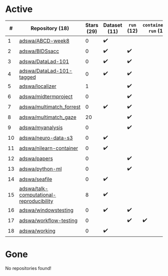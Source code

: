# Active
| # | Repository (18) | Stars (29) | Dataset (11) | `run` (12) | `containers-run` (1) |
| --- | --- | --- | --- | --- | --- |
| 1 | [adswa/ABCD-week8](https://github.com/adswa/ABCD-week8) | 0 | :heavy_check_mark: |  |  |
| 2 | [adswa/BIDSsacc](https://github.com/adswa/BIDSsacc) | 0 | :heavy_check_mark: | :heavy_check_mark: |  |
| 3 | [adswa/DataLad-101](https://github.com/adswa/DataLad-101) | 0 | :heavy_check_mark: | :heavy_check_mark: |  |
| 4 | [adswa/DataLad-101-tagged](https://github.com/adswa/DataLad-101-tagged) | 0 | :heavy_check_mark: | :heavy_check_mark: |  |
| 5 | [adswa/localizer](https://github.com/adswa/localizer) | 1 |  | :heavy_check_mark: |  |
| 6 | [adswa/midtermproject](https://github.com/adswa/midtermproject) | 0 |  | :heavy_check_mark: |  |
| 7 | [adswa/multimatch_forrest](https://github.com/adswa/multimatch_forrest) | 0 | :heavy_check_mark: | :heavy_check_mark: |  |
| 8 | [adswa/multimatch_gaze](https://github.com/adswa/multimatch_gaze) | 20 |  | :heavy_check_mark: |  |
| 9 | [adswa/myanalysis](https://github.com/adswa/myanalysis) | 0 |  | :heavy_check_mark: |  |
| 10 | [adswa/neuro-data-s3](https://github.com/adswa/neuro-data-s3) | 0 | :heavy_check_mark: |  |  |
| 11 | [adswa/nilearn-container](https://github.com/adswa/nilearn-container) | 0 | :heavy_check_mark: |  |  |
| 12 | [adswa/papers](https://github.com/adswa/papers) | 0 |  | :heavy_check_mark: |  |
| 13 | [adswa/python-ml](https://github.com/adswa/python-ml) | 0 |  | :heavy_check_mark: |  |
| 14 | [adswa/seafile](https://github.com/adswa/seafile) | 0 | :heavy_check_mark: |  |  |
| 15 | [adswa/talk-computational-reproducibility](https://github.com/adswa/talk-computational-reproducibility) | 8 | :heavy_check_mark: |  |  |
| 16 | [adswa/windowstesting](https://github.com/adswa/windowstesting) | 0 | :heavy_check_mark: | :heavy_check_mark: |  |
| 17 | [adswa/workflow-testing](https://github.com/adswa/workflow-testing) | 0 |  | :heavy_check_mark: | :heavy_check_mark: |
| 18 | [adswa/working](https://github.com/adswa/working) | 0 | :heavy_check_mark: |  |  |

# Gone
No repositories found!
